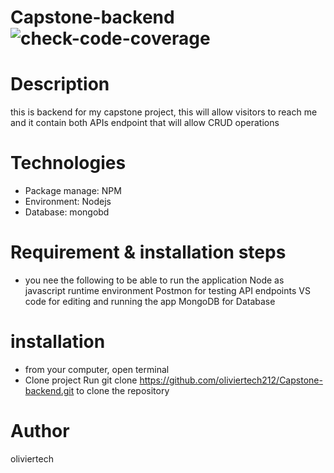 # Capstone-backend ![check-code-coverage](https://img.shields.io/badge/code--coverage-56.91%25-red)

# Description

this is backend for my capstone project, this will allow visitors to reach me and
it contain both APIs endpoint that will allow CRUD operations

# Technologies

- Package manage: NPM
- Environment: Nodejs
- Database: mongobd
# Requirement & installation steps

- you nee the following to be able to run the application
  Node as javascript runtime environment
  Postmon for testing API endpoints
  VS code for editing and running the app
  MongoDB for Database

# installation

- from your computer, open terminal
- Clone project
  Run git clone https://github.com/oliviertech212/Capstone-backend.git to clone the repository

# Author

oliviertech
